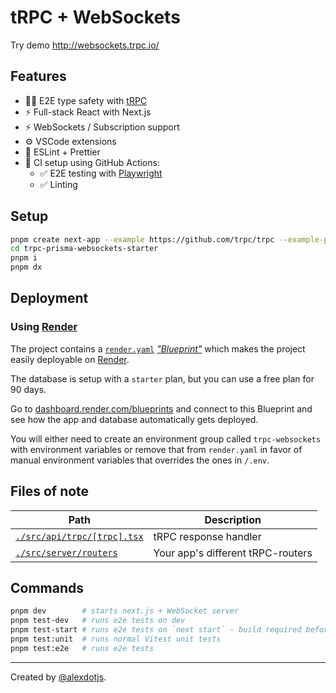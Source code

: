 # tRPC + WebSockets

Try demo http://websockets.trpc.io/

## Features

- 🧙‍♂️ E2E type safety with [tRPC](https://trpc.io)
- ⚡ Full-stack React with Next.js
- ⚡ WebSockets / Subscription support
- ⚙️ VSCode extensions
- 🎨 ESLint + Prettier
- 💚 CI setup using GitHub Actions:
  - ✅ E2E testing with [Playwright](https://playwright.dev/)
  - ✅ Linting

## Setup

```bash
pnpm create next-app --example https://github.com/trpc/trpc --example-path examples/next-prisma-websockets-starter trpc-prisma-websockets-starter
cd trpc-prisma-websockets-starter
pnpm i
pnpm dx
```

## Deployment

### Using [Render](https://render.com/)

The project contains a [`render.yaml`](./render.yaml) [_"Blueprint"_](https://render.com/docs/blueprint-spec) which makes the project easily deployable on [Render](https://render.com/).

The database is setup with a `starter` plan, but you can use a free plan for 90 days.

Go to [dashboard.render.com/blueprints](https://dashboard.render.com/blueprints) and connect to this Blueprint and see how the app and database automatically gets deployed.

You will either need to create an environment group called `trpc-websockets` with environment variables or remove that from `render.yaml` in favor of manual environment variables that overrides the ones in `/.env`.

## Files of note

<table>
  <thead>
    <tr>
      <th>Path</th>
      <th>Description</th>
    </tr>
  </thead>
  <tbody>
    <tr>
      <td><a href="./src/api/trpc/[trpc].tsx"><code>./src/api/trpc/[trpc].tsx</code></a></td>
      <td>tRPC response handler</td>
    </tr>
    <tr>
      <td><a href="./src/server/routers"><code>./src/server/routers</code></a></td>
      <td>Your app's different tRPC-routers</td>
    </tr>
  </tbody>
</table>

## Commands

```bash
pnpm dev        # starts next.js + WebSocket server
pnpm test-dev   # runs e2e tests on dev
pnpm test-start # runs e2e tests on `next start` - build required before
pnpm test:unit  # runs normal Vitest unit tests
pnpm test:e2e   # runs e2e tests
```

---

Created by [@alexdotjs](https://twitter.com/alexdotjs).
